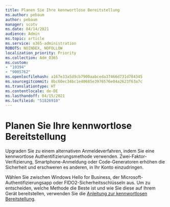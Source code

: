 ```yaml
---
title: Planen Sie Ihre kennwortlose Bereitstellung
ms.author: pebaum
author: pebaum
manager: scotv
ms.date: 04/14/2021
audience: Admin
ms.topic: article
ms.service: o365-administration
ROBOTS: NOINDEX, NOFOLLOW
localization_priority: Priority
ms.collection: Adm_O365
ms.custom:
- "10394"
- "9005762"
ms.openlocfilehash: a167e33a5d9cb7900aabceda37466d731d784345
ms.sourcegitcommit: 8bc60ec34bc1e40685e3976576e04a2623f63a7c
ms.translationtype: HT
ms.contentlocale: de-DE
ms.lasthandoff: 04/15/2021
ms.locfileid: "51826910"
---
```

# <a name="plan-your-passwordless-deployment"></a>Planen Sie Ihre kennwortlose Bereitstellung

Upgraden Sie zu einem alternativen Anmeldeverfahren, indem Sie eine kennwortlose Authentifizierungsmethode verwenden. Zwei-Faktor-Verifizierung, Smartphone-Anmeldung oder Code-Generatoren erhöhen die Sicherheit und erschweren es anderen, in Ihr Konto einzudringen. 

Wählen Sie zwischen Windows Hello for Business, der Microsoft-Authentifizierungsapp oder FIDO2-Sicherheitsschlüsseln aus. Um zu entscheiden, welche Methode die Beste ist und wie Sie diese auf Ihrem Gerät bereitstellen, verwenden Sie die [Anleitung zur kennwortlosen Bereitstellung](https://admin.microsoft.com/adminportal/home?#/modernonboarding/passwordlesssetup). 


